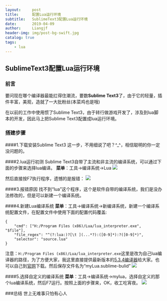 ```yaml
---
layout:     post                  
title:      配置Lua运行环境
subtitle:   SublimeText3配置Lua运行环境
date:       2019-04-09          
author:     Liangjf                  
header-img: img/post-bg-swift.jpg
catalog: true                      
tags:                       
    - lua
---
```


## SublimeText3配置Lua运行环境

### 前言
要问现在哪个编译器最能扛得住潮流，要数**Sublime Text3**了，由于它的轻量，插件丰富，美观，造就了一大批粉丝(本菜鸡也是哦)

在以前的工作中使用惯了Sublime Text3，由于转行做游戏开发了，涉及到lua脚本的开发，因此马上把Sublime Text3配置成lua运行环境。

### 搭建步骤

####1.下载安装Sublime Text3
这一步，不用细说了吧？^_^，相信聪明的你一定没问题的。

####2.lua运行初测
Sublime Text3自带了主流和非主流的编译系统，可以通过下面的步骤来选择lua编译。
**菜单**：工具->编译系统->Lua
![](https://i.imgur.com/08eQ3qq.png)

然后直接按F7执行程序，遗憾的是报错：
![](https://i.imgur.com/5Bwx4BC.png)

####3.报错原因
找不到“lua”这个程序，这个是软件自带的编译系统，我们是没办法修改的，但是可以新建一个编译系统。

####4.新建Lua编译系统
**菜单**：工具->编译系统->新编译系统，新建一个编译系统配置文件，在配置文件中使用下面的配置代码覆盖:

	{
		"cmd": ["H:/Program Files (x86)/Lua/lua_interpreter.exe", "$file"],  
		"file_regex": "^(?:lua:)?[\t ](...*?):([0-9]*):?([0-9]*)",  
		"selector": "source.lua"  
	}

注意：`H:/Program Files (x86)/Lua/lua_interpreter.exe`这里是改为自己lua编译器的路径，为了方便大家，我这里直接提供最新版本的[5.3.4编译器](https://pan.baidu.com/s/11gtwiu1A_q-87PWIFt8MVQ)给大家。也可以自己到[官网](http://luabinaries.sourceforge.net/)下载。然后保存文件名为“myLua.sublime-bulid”
![](https://i.imgur.com/48ww9As.png)

####5.选择自定义的编译系统
**菜单**：工具->编译系统->mylua，选择自定义的那个lua编译系统，然后F7运行。按照上面的步骤来，OK，收工吃宵夜。
![](https://i.imgur.com/dpMoYTT.png)

###总结
世上无难事只怕有心人